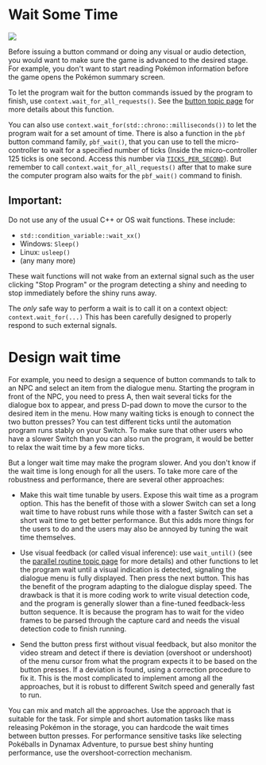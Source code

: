 # Wait Some Time

[<img src="https://canary.discordapp.com/api/guilds/695809740428673034/widget.png?style=banner2">](https://discord.gg/cQ4gWxN)

Before issuing a button command or doing any visual or audio detection, you would want to make sure the game is advanced to the desired stage. For example, you don't want to start reading Pokémon information before the game opens the Pokémon summary screen.

To let the program wait for the button commands issued by the program to finish, use `context.wait_for_all_requests()`. See the [button topic page](Button.md) for more details about this function.

You can also use `context.wait_for(std::chrono::milliseconds())` to let the program wait for a set amount of time.
There is also a function in the `pbf` button command family, `pbf_wait()`, that you can use to tell the micro-controller to wait for a specified number of ticks (Inside the micro-controller 125 ticks is one second. Access this number via [`TICKS_PER_SECOND`](https://github.com/PokemonAutomation/Arduino-Source/blob/main/Common/NintendoSwitch/NintendoSwitch_ControllerDefs.h)).
But remember to call `context.wait_for_all_requests()` after that to make sure the computer program also waits for the `pbf_wait()` command to finish.

## Important:

Do not use any of the usual C++ or OS wait functions. These include:
- `std::condition_variable::wait_xx()`
- Windows: `Sleep()`
- Linux: `usleep()`
- (any many more)

These wait functions will not wake from an external signal such as the user clicking "Stop Program" or the program detecting a shiny and needing to stop immediately before the shiny runs away.

The *only* safe way to perform a wait is to call it on a context object: `context.wait_for(...)`
This has been carefully designed to properly respond to such external signals.

# Design wait time

For example, you need to design a sequence of button commands to talk to an NPC and select an item from the dialogue menu. Starting the program in front of the NPC, you need to press A, then wait several ticks for the dialogue box to appear, and press D-pad down to move the cursor to the desired item in the menu. How many waiting ticks is enough to connect the two button presses? You can test different ticks until the automation program runs stably on your Switch. To make sure that other users who have a slower Switch than you can also run the program, it would be better to relax the wait time by a few more ticks.

But a longer wait time may make the program slower. And you don't know if the wait time is long enough for all the users. To take more care of the robustness and performance, there are several other approaches:

- Make this wait time tunable by users. Expose this wait time as a program option. This has the benefit of those with a slower Switch can set a long wait time to have robust runs while those with a faster Switch can set a short wait time to get better performance. But this adds more things for the users to do and the users may also be annoyed by tuning the wait time themselves.

- Use visual feedback (or called visual inference): use `wait_until()` (see the [parallel routine topic page](Parallel.md) for more details) and other functions to let the program wait until a visual indication is detected, signaling the dialogue menu is fully displayed. Then press the next button. This has the benefit of the program adapting to the dialogue display speed. The drawback is that it is more coding work to write visual detection code, and the program is generally slower than a fine-tuned feedback-less button sequence. It is because the program has to wait for the video frames to be parsed through the capture card and needs the visual detection code to finish running.

- Send the button press first without visual feedback, but also monitor the video stream and detect if there is deviation (overshoot or undershoot) of the menu cursor from what the program expects it to be based on the button presses. If a deviation is found, using a correction procedure to fix it. This is the most complicated to implement among all the approaches, but it is robust to different Switch speed and generally fast to run.

You can mix and match all the approaches. Use the approach that is suitable for the task. For simple and short automation tasks like mass releasing Pokémon in the storage, you can hardcode the wait times between button presses. For performance sensitive tasks like selecting Pokéballs in Dynamax Adventure, to pursue best shiny hunting performance, use the overshoot-correction mechanism.
